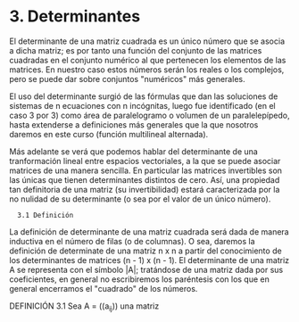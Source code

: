 #        3. Determinantes

  El determinante de una matriz cuadrada es un único número que se 
asocia a dicha matriz; es por tanto una función del conjunto de las matrices
cuadradas en el conjunto numérico al que pertenecen los elementos de
las matrices. En nuestro caso estos números serán los reales o los
complejos, pero se puede dar sobre conjuntos "numéricos" más generales.

  El uso del determinante surgió de las fórmulas que dan las soluciones
de sistemas de n ecuaciones con n incógnitas, luego fue identificado
(en el caso 3 por 3) como área de paralelogramo o volumen de un
paralelepípedo, hasta extenderse a definiciones más generales que la que
nosotros daremos en este curso (función multilineal alternada).

  Más adelante se verá que podemos hablar del determinante de una
tranformación lineal entre espacios vectoriales, a la que se puede asociar
matrices de una manera sencilla. En particular las matrices invertibles son
las únicas que tienen determinantes distintos de cero. Así, una propiedad
tan definitoria de una matriz (su invertibilidad) estará caracterizada por
la no nulidad de su determinante (o sea por el valor de un único número).


      3.1 Definición

  La definición de determinante de una matriz cuadrada será dada de manera
inductiva en el número de filas (o de columnas). O sea, daremos la definición
de determinate de una matriz n x n a partir del conocimiento de los
determinantes de matrices (n - 1) x (n - 1). El determinante de una matriz
A se representa con el símbolo |A|; tratándose de una matriz dada por sus
coeficientes, en general no escribiremos los paréntesis con los que en
general encerramos el "cuadrado" de los números.

DEFINICIÓN 3.1 Sea A = ((a<sub>ij</sub>)) una matriz
